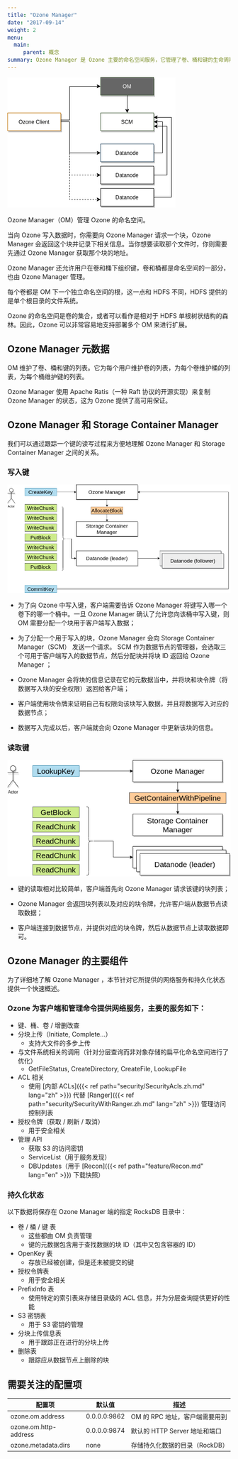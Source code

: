 ```yaml
---
title: "Ozone Manager"
date: "2017-09-14"
weight: 2
menu: 
  main:
     parent: 概念
summary: Ozone Manager 是 Ozone 主要的命名空间服务，它管理了卷、桶和键的生命周期。
---
```

<!---
  Licensed to the Apache Software Foundation (ASF) under one or more
  contributor license agreements.  See the NOTICE file distributed with
  this work for additional information regarding copyright ownership.
  The ASF licenses this file to You under the Apache License, Version 2.0
  (the "License"); you may not use this file except in compliance with
  the License.  You may obtain a copy of the License at

      http://www.apache.org/licenses/LICENSE-2.0

  Unless required by applicable law or agreed to in writing, software
  distributed under the License is distributed on an "AS IS" BASIS,
  WITHOUT WARRANTIES OR CONDITIONS OF ANY KIND, either express or implied.
  See the License for the specific language governing permissions and
  limitations under the License.
-->

![Ozone Manager](OzoneManager.png)

Ozone Manager（OM）管理 Ozone 的命名空间。

当向 Ozone 写入数据时，你需要向 Ozone Manager 请求一个块，Ozone Manager 会返回这个块并记录下相关信息。当你想要读取那个文件时，你则需要先通过 Ozone Manager 获取那个块的地址。

Ozone Manager 还允许用户在卷和桶下组织键，卷和桶都是命名空间的一部分，也由 Ozone Manager 管理。

每个卷都是 OM 下一个独立命名空间的根，这一点和 HDFS 不同，HDFS 提供的是单个根目录的文件系统。

Ozone 的命名空间是卷的集合，或者可以看作是相对于 HDFS 单根树状结构的森林。因此，Ozone 可以非常容易地支持部署多个 OM 来进行扩展。

## Ozone Manager 元数据

OM 维护了卷、桶和键的列表。它为每个用户维护卷的列表，为每个卷维护桶的列表，为每个桶维护键的列表。

Ozone Manager 使用 Apache Ratis（一种 Raft 协议的开源实现）来复制 Ozone Manager 的状态，这为 Ozone 提供了高可用保证。


## Ozone Manager 和 Storage Container Manager

我们可以通过跟踪一个键的读写过程来方便地理解 Ozone Manager 和 Storage Container Manager 之间的关系。

### 写入键

![Write Path](OzoneManager-WritePath.png)

* 为了向 Ozone 中写入键，客户端需要告诉 Ozone Manager 将键写入哪一个卷下的哪一个桶中。一旦 Ozone Manager 确认了允许您向该桶中写入键，则 OM 需要分配一个块用于客户端写入数据；

* 为了分配一个用于写入的块，Ozone Manager 会向 Storage Container Manager（SCM） 发送一个请求。 SCM 作为数据节点的管理器，会选取三个可用于客户端写入的数据节点，然后分配块并将块 ID 返回给 Ozone Manager ； 

* Ozone Manager 会将块的信息记录在它的元数据当中，并将块和块令牌（将数据写入块的安全权限）返回给客户端；

* 客户端使用块令牌来证明自己有权限向该块写入数据，并且将数据写入对应的数据节点；

* 数据写入完成以后，客户端就会向 Ozone Manager 中更新该块的信息。


### 读取键

![Read Path](OzoneManager-ReadPath.png)

* 键的读取相对比较简单，客户端首先向 Ozone Manager 请求该键的块列表；

* Ozone Manager 会返回块列表以及对应的块令牌，允许客户端从数据节点读取数据；

* 客户端连接到数据节点，并提供对应的块令牌，然后从数据节点上读取数据即可。


## Ozone Manager 的主要组件

为了详细地了解 Ozone Manager ，本节针对它所提供的网络服务和持久化状态提供一个快速概述。

### Ozone 为客户端和管理命令提供网络服务，主要的服务如下：

 * 键、桶、卷 / 增删改查
 * 分块上传（Initiate, Complete…）
    * 支持大文件的多步上传
 * 与文件系统相关的调用（针对分层查询而非对象存储的扁平化命名空间进行了优化）
   * GetFileStatus, CreateDirectory, CreateFile, LookupFile
 * ACL 相关
   * 使用 [内部 ACLs]({{< ref path="security/SecurityAcls.zh.md" lang="zh" >}}) 代替 [Ranger]({{< ref path="security/SecurityWithRanger.zh.md" lang="zh" >}}) 管理访问控制列表
 * 授权令牌（获取 / 刷新 / 取消）
   * 用于安全相关
 * 管理 API
   * 获取 S3 的访问密钥
   * ServiceList（用于服务发现）
   * DBUpdates（用于 [Recon]({{< ref path="feature/Recon.md" lang="en" >}}) 下载快照）
 
### 持久化状态

以下数据将保存在 Ozone Manager 端的指定 RocksDB 目录中：

 * 卷 / 桶 / 键 表
    * 这些都由 OM 负责管理
    * 键的元数据包含用于查找数据的块 ID（其中又包含容器的 ID）
 * OpenKey 表
    * 存放已经被创建，但是还未被提交的键
 * 授权令牌表
    * 用于安全相关
 * PrefixInfo 表
    * 使用特定的索引表来存储目录级的 ACL 信息，并为分层查询提供更好的性能
 * S3 密钥表
   * 用于 S3 密钥的管理
 * 分块上传信息表
   * 用于跟踪正在进行的分块上传
 * 删除表
   * 跟踪应从数据节点上删除的块

## 需要关注的配置项

配置项 | 默认值 | 描述
----|---------|------------
ozone.om.address | 0.0.0.0:9862 | OM 的 RPC 地址，客户端需要用到
ozone.om.http-address | 0.0.0.0:9874 | 默认的 HTTP Server 地址和端口
ozone.metadata.dirs | none | 存储持久化数据的目录（RockDB）
    
